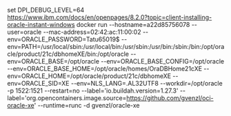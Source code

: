 set DPI_DEBUG_LEVEL=64
https://www.ibm.com/docs/en/openpages/8.2.0?topic=client-installing-oracle-instant-windows
docker run --hostname=a22d85756078 --user=oracle --mac-address=02:42:ac:11:00:02 --env=ORACLE_PASSWORD=Tatu65019$ --env=PATH=/usr/local/sbin:/usr/local/bin:/usr/sbin:/usr/bin:/sbin:/bin:/opt/oracle/product/21c/dbhomeXE/bin:/opt/oracle --env=ORACLE_BASE=/opt/oracle --env=ORACLE_BASE_CONFIG=/opt/oracle --env=ORACLE_BASE_HOME=/opt/oracle/homes/OraDBHome21cXE --env=ORACLE_HOME=/opt/oracle/product/21c/dbhomeXE --env=ORACLE_SID=XE --env=NLS_LANG=.AL32UTF8 --workdir=/opt/oracle -p 1522:1521 --restart=no --label='io.buildah.version=1.27.3' --label='org.opencontainers.image.source=https://github.com/gvenzl/oci-oracle-xe' --runtime=runc -d gvenzl/oracle-xe